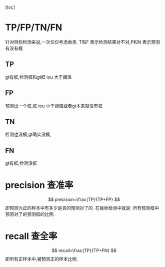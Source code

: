 
[toc]

# TP/FP/TN/FN
针对目标检测来说,一次仅仅考虑单类.
T和F 表示检测结果对不对,P和N 表示预测有没有框  


## TP
gt有框,检测框和gt框 iou 大于阈值

## FP
预测出一个框,框 iou 小于阈值或者gt本来就没有框


## TN
检测也没框,gt确实没框,

## FN
gt有框,检测没框

# precision 查准率
$$
precision=\frac{TP}{TP+FP}
$$
即预测为正的样本中有多少是真的预测对了的. 在目标检测中就是:
所有预测框中预测对了的预测框的比例.

# recall 查全率
$$
recall=\frac{TP}{TP+FN}
$$
即所有正样本中,被预测正的样本比例.

